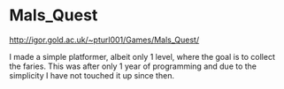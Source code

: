 # Mals_Quest

http://igor.gold.ac.uk/~pturl001/Games/Mals_Quest/

I made a simple platformer, albeit only 1 level, where the goal is to collect the faries. This was after only 1 year of programming and due to the simplicity I have not touched it up since then. 
